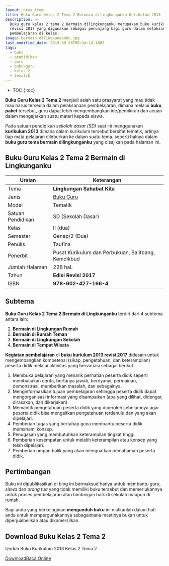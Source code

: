 ```yaml
---
layout: news_item
title: Buku Guru Kelas 2 Tema 2 Bermain dilingkunganku Kurikulum 2013
description: >-
  Buku guru kelas 2 tema 2 Bermain dilingkunganku merupakan buku kurikulum  2013
  revisi 2017 yang digunakan sebagai penunjang bagi guru dalam melaksanakan
  pembelajaran di kelas.
image: bermain-dilingkunganku.jpg
last_modified_date: 2019-09-28T09:54:14.180Z
tags:
  - buku
  - pendidikan
  - guru
  - buku-guru
  - kelas-2
  - tematik
---
```


* TOC
{:toc}

<script type="application/ld+json">
{
  "@context":"http://schema.org",
  "@type":"Book",
  "name" : "{{ page.title }}",
  "author": {
    "@type":"Person",
    "name":"Taufina"
  },
  "url" : "{{ site.url }}{{ page.url }}",
  "workExample" : [{
    "@type": "Book",
    "isbn": "978-602-427-166-4<",
    "bookEdition": "Revisi 2017",
    "bookFormat": "http://schema.org/Hardcover",
    "potentialAction":{
    "@type":"ReadAction",
    "target":
      {
        "@type":"EntryPoint",
        "urlTemplate":"{{ site.url }}{{ page.url }}",
        "actionPlatform":[
          "http://schema.org/DesktopWebPlatform",
          "http://schema.org/IOSPlatform",
          "http://schema.org/AndroidPlatform"
        ]
      }
      }
    }
    ]
    }
 
</script>

**Buku Guru Kelas 2 Tema 2** menjadi salah satu prasyarat yang mau tidak mau harus tersedia dalam pelaksanaan pembelajaran, dimana melalui **buku paket** tersebut, guru dapat lebih mengembangkan ide/pemikiran dan acuan dalam mengajarkan suatu materi kepada siswa.

Pada satuan pendidikan *sekolah dasar (SD)* saat ini menggunakan **kurikulum 2013** dimana dalam kurikulum tersebut bersifat tematik, artinya tiap mata pelajaran dileburkan ke dalam suatu tema. seperti halnya dalam **buku guru tema bermain dilingkunganku** yang disajikan pada halaman ini.

## Buku Guru Kelas 2 Tema 2 Bermain di Lingkunganku

|Uraian|Keterangan|
| --- | --- |
|Tema|<a href="/buku/buku-guru-kelas-2-kurtilas-tema-bermain-dilingkungaku.html" title="Buku Siswa Kelas 5 semester 2 Tema 8 Lingkungan Sahabat Kita K13 Revisi 2017"><strong>Lingkungan Sahabat Kita</strong></a>|
|Jenis|<a href="/buku" title="Buku Guru" target="_blank">Buku Guru</a>|
|Model|Tematik|
|Satuan Pendidikan|SD (Sekolah Dasar)|
Kelas|II (dua)|
|Semester|Genap/2 (Dua)|
Penulis|Taufina|
|Penerbit|Pusat Kurikulum dan Perbukuan, Balitbang, Kemdikbud|
|Jumlah Halaman|228 hal.|
|Tahun|<strong>Edisi Revisi 2017</strong>|
|ISBN|<strong>978-602-427-166-4</strong>|

## Subtema
<strong>Buku Guru</strong> <strong>Kelas 2 Tema 2 Bermain di Lingkunganku</strong> terdiri dari 4 subtema antara lain: 
1. <b>Bermain di Lingkungan Rumah</b>
2. <b>Bermain di Rumah Teman</b>
3. <b>Bermain di Lingkungan Sekolah</b>
4. <b>Bermain di Tempat Wisata</b>

<b>Kegiatan pembelajaran</b> di <b>buku kuriulum 2013 revisi 2017</b> didesain untuk mengembangkan kompetensi (sikap, pengetahuan, dan keterampilan) peserta didik melalui aktivitas yang bervariasi sebagai berikut.
1. Membuka pelajaran yang menarik perhatian peserta didik seperti membacakan cerita, bertanya jawab, bernyanyi, permainan, demonstrasi, memberikan masalah, dan sebagainya.
2. Menginformasikan tujuan pembelajaran sehingga peserta didik dapat mengorganisasi informasi yang disampaikan (apa yang dilihat, didengar, dirasakan, dan dikerjakan).
3. Memantik pengetahuan peserta didik yang diperoleh sebelumnya agar peserta didik bisa mengaitkan pengetahuan terdahulu dan yang akan dipelajari.
4. Pemberian tugas yang bertahap guna membantu peserta didik memahami konsep.
5. Penugasan yang membutuhkan keterampilan tingkat tinggi.
6. Pemberian kesempatan untuk melatih keterampilan atau konsep yang telah dipelajari.
7. Pemberian umpan balik yang akan menguatkan pemahaman peserta didik.
  
## Pertimbangan
Buku ini dipublikasikan di blog ini bermaksud hanya untuk membantu _guru_, _siswa_ dan _orang tua_ yang tidak memiliki buku tersebut dan memerlukannya untuk proses pembelajaran atau bimbingan baik di sekolah maupun di rumah.

Bagi anda yang berkeinginan <b>mengunduh buku</b> ini niatkanlah dalam hati anda untuk mempergunakannya sebagaimana mestinya bukan untuk diperjualbelikan atau dikomersilkan.
  
## Download Buku Kelas 2 Tema 2
Unduh Buku Kurikulum 2013 Kelas 2 Tema 2
<p class="center"><a class="button download" href="https://docs.google.com/uc?export=download&id=0B1j4dij_cZkMVzZKTW9kMXVhbWc" rel="nofollow" target="_blank" title="Download">Download</a><a class="button demo open-dialog" href="https://drive.google.com/file/d/0B1j4dij_cZkMVzZKTW9kMXVhbWc/preview" Title="Baca Online" rel="nofollow">Baca Online</a></p>

